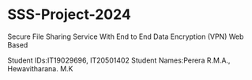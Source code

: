 # SSS-Project-2024

Secure File Sharing Service With End to End Data Encryption (VPN) Web Based

Student IDs:IT19029696, IT20501402
Student Names:Perera R.M.A., Hewavitharana. M.K

